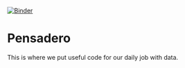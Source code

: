 [![Binder](https://mybinder.org/badge_logo.svg)](https://mybinder.org/v2/gh/PiConsulting/Pensadero/master?filepath=trabajando_fechas_horas.ipynb)

# Pensadero
This is where we put useful code for our daily job with data.
